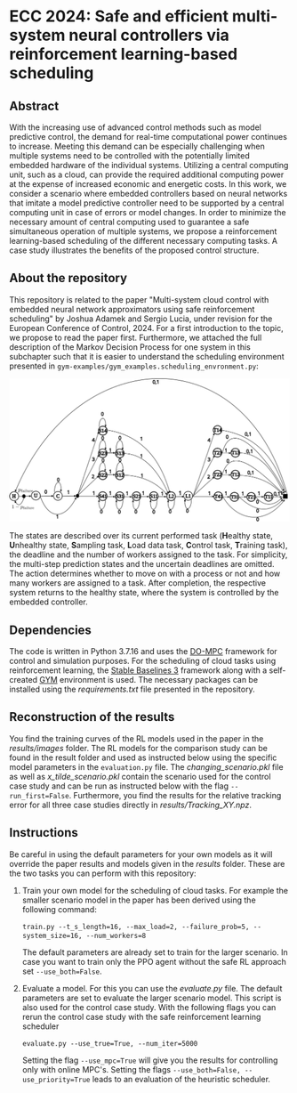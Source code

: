 # ECC 2024: Safe and efficient multi-system neural controllers via reinforcement learning-based scheduling
## Abstract
With the increasing use of advanced control methods
such as model predictive control, the demand for real-time
computational power continues to increase. Meeting this demand
can be especially challenging when multiple systems need
to be controlled with the potentially limited embedded hardware
of the individual systems. Utilizing a central computing unit,
such as a cloud, can provide the required additional computing
power at the expense of increased economic and energetic costs.
In this work, we consider a scenario where embedded
controllers based on neural networks that imitate a model
predictive controller need to be supported by a central computing
unit in case of errors or model changes. In order to
minimize the necessary amount of central computing used to
guarantee a safe simultaneous operation of multiple systems,
we propose a reinforcement learning-based scheduling of the
different necessary computing tasks. A case study illustrates
the benefits of the proposed control structure.
 ## About the repository
This repository is related to the paper 
 "Multi-system cloud control with embedded neural
 network approximators using safe reinforcement
 scheduling" by Joshua Adamek and Sergio Lucia,
 under revision for the European Conference 
 of Control, 2024.
For a first introduction to the topic, we propose to read the paper first. Furthermore, we attached the full description of 
the Markov Decision Process for one system in this subchapter such that it is easier to understand the scheduling environment presented in ```gym-examples/gym_examples.scheduling_envronment.py```:

<img src="https://github.com/JoshuaAda/RL_Scheduling_NN_MPC/blob/main/gesamt_mdp_2.svg">

The states are described over its current performed task (**H**ealthy state, **U**nhealthy state, **S**ampling task, **L**oad data task, **C**ontrol task, **T**raining task), the deadline and the number of workers assigned to the task. 
For simplicity,  the multi-step prediction states and the uncertain deadlines are omitted. The action determines whether to move on with a process or not and how many workers are assigned to a task. 
After completion, the respective system returns to the healthy state, where the system is controlled by the embedded controller.
 ## Dependencies
 
The code is written in Python 3.7.16 and uses the 
[DO-MPC](https://www.do-mpc.com/en/latest/) framework for control and simulation purposes.
For the scheduling of cloud tasks using reinforcement learning, the
[Stable Baselines 3](https://stable-baselines3.readthedocs.io/en/master/) framework along with a self-created [GYM](https://www.gymlibrary.dev) environment
is used. The necessary packages can be installed using the _requirements.txt_ file presented in the repository. 

## Reconstruction of the results

You find the training curves of the RL models used in the paper in the _results/images_ folder.
The RL models for the comparison study can be found in the result folder and used as instructed below using the specific model parameters in the ```evaluation.py``` file.
The _changing_scenario.pkl_ file as well as _x_tilde_scenario.pkl_ contain the scenario used for the control case study and can be run as instructed below with the flag ```--run_first=False```.
Furthermore, you find the results for the relative tracking error for all three case studies directly in _results/Tracking_XY.npz_.
## Instructions

Be careful in using the default parameters for your own models as it will override the paper results and models given in the _results_ folder.
These are the two tasks you can perform with this repository:
1. Train your own model for the scheduling of cloud tasks. For example the smaller scenario model in the paper
has been derived using the following command:
   ```
   train.py --t_s_length=16, --max_load=2, --failure_prob=5, --system_size=16, --num_workers=8
   ```
   The default parameters are already set to train for the larger scenario. In case you want to train only the PPO agent without
   the safe RL approach set ```--use_both=False```.
2. Evaluate a model. For this you can use the _evaluate.py_ file. The default parameters are set to evaluate the larger scenario model.
   This script is also used for the control case study. With the following flags you can rerun the control case study with the safe reinforcement learning scheduler
   ``` 
   evaluate.py --use_true=True, --num_iter=5000
   ```

   Setting the flag ```--use_mpc=True``` will give you the results for controlling only with online MPC's. Setting the flags
   ```--use_both=False, --use_priority=True``` leads to an evaluation of the heuristic scheduler.

